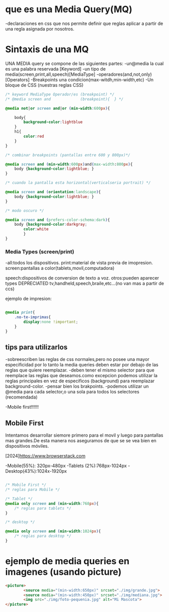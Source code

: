 # que es una Media Query(MQ)

-declaraciones en css que nos permite definir que reglas aplicar a partir de una regla asignada por nosotros.

# Sintaxis de una MQ

UNA MEDIA query se compone de las siguientes partes:
-un@media la cual es una palabra reservada [Keyword]
-un tipo de media(screen,print,all,speech)[MediaType]
-operadores(and,not,only) [Operators]
-Breakpoints una condicion(max-witdh,min-width,etc)
-Un bloque de CSS (nuestras reglas CSS)

```CSS
/* keyword MediaType Operador/es (breakpoint) */
/* @media screen and             (breakpoint){  } */

@media not|or screen and|or (min-width:600px){

    body{
        background-color:lightblue
    }
    h1{
        color:red
    }
}

/* combinar breakpoints (pantallas entre 600 y 800px)*/

@media screen and (min-width:600px)and(max-width:800px){
    body {background-color:lightblue; }
}

/* cuando la pantalla esta horizontal(verticalseria portrait) */

@media screen and (orientation:landscape){
    body {background-color:lightblue; }
}

/* modo oscuro */

@media screen and (prefers-color-schema:dark){
    body {background-color:darkgray;
        color:white
        }
}

```


### Media Types (screen/print)

-all:todos los dispositivos.
print:material de vista previa de imopresion.
screen:pantallas a color(tablets,movil,computadora)

speech:dispositivos de conversion de texto a voz.
otros:pueden aparecer types DEPRECIATED tv,handheld,speech,braile,etc...(no van mas a partir de ccs)

ejemplo de impresion:

```css

@media print{
    .no-te-imprimas{
        display:none !important;
    }
}

```
## tips para utilizarlos

-sobreescriben las reglas de css normales,pero no posee una mayor especificidad por lo tanto la media queries deben estar por debajo de las reglas que quiere reemplazar.
-deben tener el mismo selector para que reemplace las reglas que deseamos.como excepcion podemos utilizar la reglas principales en vez de especificos (background) para reemplazar background-color.
-pensar bien los brakpoints.
-podemos utilizar un @media para cada selector,o una sola para todos los selectores (recomendada)

-Mobile first!!!!!!

## Mobile First
Intentamos desarrollar siemore primero para el movil y luego para pantallas mas grandes.De esta manera nos aseguramos de que se se vea bien en dispositivos móviles.

[2024]https://www.browserstack.com

-Mobile(55%): 320px-480px
-Tablets (2%):768px-1024px
-Desktop(43%):1024x-1920px


```css

/* Mobile First */
/* reglas para Mobile */

/* Tablet */
@media only screen and (min-width:768px){
    /* reglas para tablets */
}

/* desktop */

@media only screen and (min-width:1024px){
    /* reglas para desktop */
}

```
# ejemplo de media queries en imagenes (usando picture)

```html
<picture>
        <source media="(min-width:650px)" srcset="./img/grande.jpg">
        <source media="(min-width:450px)" srcset="./img/mediana.jpg">
        <img src="./img/foto-pequenia.jpg" alt="Mi Mascota">
</picture>
```

